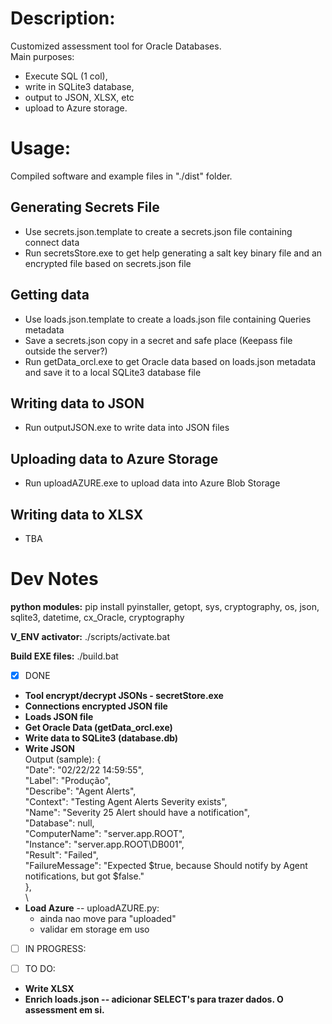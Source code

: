 # Description:
Customized assessment tool for Oracle Databases. \
Main purposes:
- Execute SQL (1 col), 
- write in SQLite3 database, 
- output to JSON, XLSX, etc
- upload to Azure storage.

# Usage: #
Compiled software and example files in "./dist" folder.

## Generating Secrets File ##
- Use secrets.json.template to create a secrets.json file containing connect data
- Run secretsStore.exe to get help generating a salt key binary file and an encrypted file based on secrets.json file

## Getting data ##
- Use loads.json.template to create a loads.json file containing Queries metadata
- Save a secrets.json copy in a secret and safe place (Keepass file outside the server?)
- Run getData_orcl.exe to get Oracle data based on loads.json metadata and save it to a local SQLite3 database file

## Writing data to JSON ##
- Run outputJSON.exe to write data into JSON files

## Uploading data to Azure Storage ##
- Run uploadAZURE.exe to upload data into Azure Blob Storage

## Writing data to XLSX ##
- TBA

# Dev Notes # 
**python modules:**
pip install pyinstaller, getopt, sys, cryptography, os, json, sqlite3, datetime, cx_Oracle, cryptography

**V_ENV activator:**
./scripts/activate.bat

**Build EXE files:**
./build.bat


- [x] DONE
- **Tool encrypt/decrypt JSONs - secretStore.exe**
- **Connections encrypted JSON file**
- **Loads JSON file**
- **Get Oracle Data (getData_orcl.exe)**
- **Write data to SQLite3 (database.db)**
- **Write JSON** \
   Output (sample):
    { \
        "Date":  "02/22/22 14:59:55", \
        "Label":  "Produção", \
        "Describe":  "Agent Alerts", \
        "Context":  "Testing Agent Alerts Severity exists", \
        "Name":  "Severity 25 Alert should have a notification", \
        "Database":  null, \
        "ComputerName":  "server.app.ROOT", \
        "Instance":  "server.app.ROOT\\DB001", \
        "Result":  "Failed", \
        "FailureMessage":  "Expected $true, because Should notify by Agent notifications, but got $false." \
     }, \
\
- **Load Azure** -- uploadAZURE.py:
   - ainda nao move para "uploaded"
   - validar em storage em uso


- [ ] IN PROGRESS:

- [ ] TO DO:
- **Write XLSX**
- **Enrich loads.json -- adicionar SELECT's para trazer dados. O assessment em si.**
